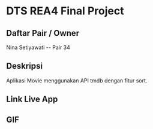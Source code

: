# DTS REA4 Final Project

## Daftar Pair / Owner

Nina Setiyawati -- Pair 34
## Deskripsi
Aplikasi Movie menggunakan API tmdb dengan fitur sort.

## Link Live App

## GIF
